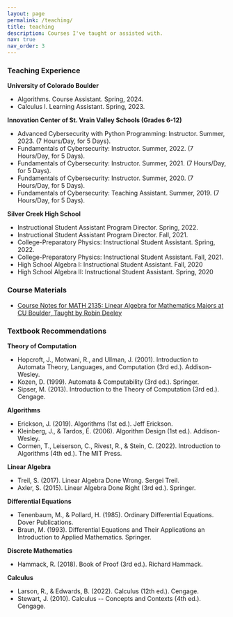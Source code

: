 ```yaml
---
layout: page
permalink: /teaching/
title: teaching
description: Courses I've taught or assisted with.
nav: true
nav_order: 3
---
```


### **Teaching Experience**
**University of Colorado Boulder**
- Algorithms. Course Assistant. Spring, 2024.
- Calculus I. Learning Assistant. Spring, 2023.

**Innovation Center of St. Vrain Valley Schools (Grades 6-12)**
- Advanced Cybersecurity with Python Programming: Instructor. Summer, 2023. (7 Hours/Day, for 5 Days).
- Fundamentals of Cybersecurity: Instructor. Summer, 2022. (7 Hours/Day, for 5 Days).
- Fundamentals of Cybersecurity: Instructor. Summer, 2021. (7 Hours/Day, for 5 Days).
- Fundamentals of Cybersecurity: Instructor. Summer, 2020. (7 Hours/Day, for 5 Days).
- Fundamentals of Cybersecurity: Teaching Assistant. Summer, 2019. (7 Hours/Day, for 5 Days).

**Silver Creek High School**
- Instructional Student Assistant Program Director. Spring, 2022.
- Instructional Student Assistant Program Director. Fall, 2021.
- College-Preparatory Physics: Instructional Student Assistant. Spring, 2022.
- College-Preparatory Physics: Instructional Student Assistant. Fall, 2021.
- High School Algebra I: Instructional Student Assistant. Fall, 2020
- High School Algebra II: Instructional Student Assistant. Spring, 2020

### **Course Materials**

- [Course Notes for MATH 2135: Linear Algebra for Mathematics Majors at CU Boulder, Taught by Robin Deeley](/assets/pdf/course_materials/linearalgebra.pdf)

### **Textbook Recommendations**

**Theory of Computation**
- Hopcroft, J., Motwani, R., and Ullman, J. (2001). Introduction to Automata Theory, Languages, and Computation (3rd ed.). Addison-Wesley.
- Kozen, D. (1999). Automata & Computability (3rd ed.). Springer.
- Sipser, M. (2013). Introduction to the Theory of Computation (3rd ed.). Cengage.

**Algorithms**
- Erickson, J. (2019). Algorithms (1st ed.). Jeff Erickson.
- Kleinberg, J., & Tardos, É. (2006). Algorithm Design (1st ed.). Addison-Wesley.
- Cormen, T., Leiserson, C., Rivest, R., & Stein, C. (2022). Introduction to Algorithms (4th ed.). The MIT Press.

**Linear Algebra**
- Treil, S. (2017). Linear Algebra Done Wrong. Sergei Treil.
- Axler, S. (2015). Linear Algebra Done Right (3rd ed.). Springer.

**Differential Equations**
- Tenenbaum, M., & Pollard, H. (1985). Ordinary Differential Equations. Dover Publications.
- Braun, M. (1993). Differential Equations and Their Applications an Introduction to Applied Mathematics. Springer.

**Discrete Mathematics**
- Hammack, R. (2018). Book of Proof (3rd ed.). Richard Hammack.

**Calculus**
- Larson, R., & Edwards, B. (2022). Calculus (12th ed.). Cengage.
- Stewart, J. (2010). Calculus -- Concepts and Contexts (4th ed.). Cengage.
